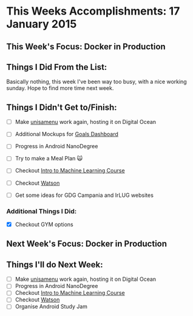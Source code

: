 # This Weeks Accomplishments: 17 January 2015

## This Week's Focus: Docker in Production

## Things I Did From the List:

Basically nothing, this week I've been way too busy, with a nice working sunday. Hope to find more time next week.

## Things I Didn't Get to/Finish:

- [ ] Make [unisamenu](http://unisamenu.it/) work again, hosting it on Digital Ocean
- [ ] Additional Mockups for [Goals Dashboard](https://github.com/patrick91/GoalsDashboard)
- [ ] Progress in Android NanoDegree
- [ ] Try to make a Meal Plan 🙀
- [ ] Checkout [Intro to Machine Learning Course](https://www.udacity.com/course/intro-to-machine-learning--ud120)
- [ ] Checkout [Watson](http://www.ibm.com/cloud-computing/bluemix/solutions/watson/)
- [ ] Get some ideas for GDG Campania and IrLUG websites


### Additional Things I Did:
- [x] Checkout GYM options


## Next Week's Focus: Docker in Production

## Things I'll do Next Week:

- [ ] Make [unisamenu](http://unisamenu.it/) work again, hosting it on Digital Ocean
- [ ] Progress in Android NanoDegree
- [ ] Checkout [Intro to Machine Learning Course](https://www.udacity.com/course/intro-to-machine-learning--ud120)
- [ ] Checkout [Watson](http://www.ibm.com/cloud-computing/bluemix/solutions/watson/)
- [ ] Organise Android Study Jam
